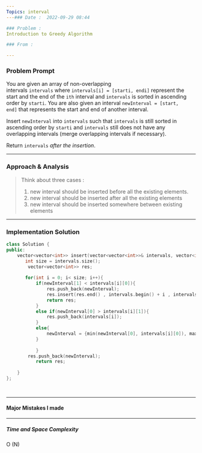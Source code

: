```yaml
---
Topics: interval
---### Date :  2022-09-29 08:44

### Problem : 
Introduction to Greedy Algorithm

### From :

---
```

### Problem Prompt
You are given an array of non-overlapping intervals `intervals` where `intervals[i] = [starti, endi]` represent the start and the end of the `ith` interval and `intervals` is sorted in ascending order by `starti`. You are also given an interval `newInterval = [start, end]` that represents the start and end of another interval.

Insert `newInterval` into `intervals` such that `intervals` is still sorted in ascending order by `starti` and `intervals` still does not have any overlapping intervals (merge overlapping intervals if necessary).

Return `intervals` _after the insertion_.


---
### Approach & Analysis
> Think about three cases :
> 1. new interval should be inserted before all the existing elements.
> 2. new interval should be inserted after all the existing elements
> 3. new interval should be inserted somewhere between existing elements

---
### Implementation Solution
```cpp
class Solution {
public:
    vector<vector<int>> insert(vector<vector<int>>& intervals, vector<int>& newInterval) {
       int size = intervals.size();
        vector<vector<int>> res;
        
       for(int i = 0; i< size; i++){
           if(newInterval[1] < intervals[i][0]){
               res.push_back(newInterval);
               res.insert(res.end() , intervals.begin() + i , intervals.end());
               return res;
           }
           else if(newInterval[0] > intervals[i][1]){
               res.push_back(intervals[i]);
           }
           else{
               newInterval = {min(newInterval[0], intervals[i][0]), max(newInterval[1],intervals[i][1])};
           }
           
           }
        res.push_back(newInterval);
           return res;
       
    }
};




```
---
#### Major Mistakes I made



---
##### Time and Space Complexity


 O (N)